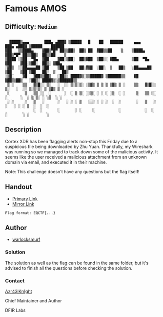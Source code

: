 # Famous AMOS
## Difficulty: `Medium`

```

  █████▒▄▄▄       ███▄ ▄███▓ ▒█████   █    ██   ██████     ▄▄▄       ███▄ ▄███▓ ▒█████    ██████ 
▓██   ▒▒████▄    ▓██▒▀█▀ ██▒▒██▒  ██▒ ██  ▓██▒▒██    ▒    ▒████▄    ▓██▒▀█▀ ██▒▒██▒  ██▒▒██    ▒ 
▒████ ░▒██  ▀█▄  ▓██    ▓██░▒██░  ██▒▓██  ▒██░░ ▓██▄      ▒██  ▀█▄  ▓██    ▓██░▒██░  ██▒░ ▓██▄   
░▓█▒  ░░██▄▄▄▄██ ▒██    ▒██ ▒██   ██░▓▓█  ░██░  ▒   ██▒   ░██▄▄▄▄██ ▒██    ▒██ ▒██   ██░  ▒   ██▒
░▒█░    ▓█   ▓██▒▒██▒   ░██▒░ ████▓▒░▒▒█████▓ ▒██████▒▒    ▓█   ▓██▒▒██▒   ░██▒░ ████▓▒░▒██████▒▒
 ▒ ░    ▒▒   ▓▒█░░ ▒░   ░  ░░ ▒░▒░▒░ ░▒▓▒ ▒ ▒ ▒ ▒▓▒ ▒ ░    ▒▒   ▓▒█░░ ▒░   ░  ░░ ▒░▒░▒░ ▒ ▒▓▒ ▒ ░
 ░       ▒   ▒▒ ░░  ░      ░  ░ ▒ ▒░ ░░▒░ ░ ░ ░ ░▒  ░ ░     ▒   ▒▒ ░░  ░      ░  ░ ▒ ▒░ ░ ░▒  ░ ░
 ░ ░     ░   ▒   ░      ░   ░ ░ ░ ▒   ░░░ ░ ░ ░  ░  ░       ░   ▒   ░      ░   ░ ░ ░ ▒  ░  ░  ░  
             ░  ░       ░       ░ ░     ░           ░           ░  ░       ░       ░ ░        ░  

```

## Description

Cortex XDR has been flagging alerts non-stop this Friday due to a suspicious file being downloaded by Zhu Yuan. Thankfully, my Wireshark was running so we managed to track down some of the malicious activity. It seems like the user received a malicious attachment from an unknown domain via email, and executed it in their machine.

Note: This challenge doesn't have any questions but the flag itself!


## Handout
+ [Primary Link](https://drive.google.com/file/d/1Uib5eVg9fwilE638Af3cMMMvFHmI9Pby/view?usp=drive_link)
+ [Mirror Link](https://mega.nz/file/zfoz3LrI#iB9KuWr18dd-_LCYZisBggo1VPw6-VkCk8jG7RCiNTA)

`Flag format: EQCTF{...}`

## Author
- [warlocksmurf](https://warlocksmurf.github.io/)

### Solution

The solution as well as the flag can be found in the same folder, but it's advised to finish all the questions before checking the solution.

### Contact

[Azr43lKn1ght](https://twitter.com/Azr43lKn1ght)

Chief Maintainer and Author

DFIR Labs
